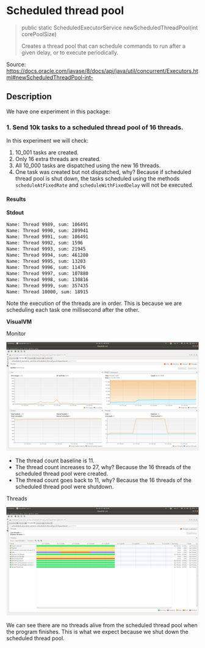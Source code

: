 # Scheduled thread pool

> public static ScheduledExecutorService newScheduledThreadPool(int corePoolSize)
> 
> Creates a thread pool that can schedule commands to run after a given delay, or to execute periodically.

Source: https://docs.oracle.com/javase/8/docs/api/java/util/concurrent/Executors.html#newScheduledThreadPool-int-

## Description

We have one experiment in this package:

### 1. Send 10k tasks to a scheduled thread pool of 16 threads.

In this experiment we will check:

1. 10_001 tasks are created.
1. Only 16 extra threads are created.
1. All 10_000 tasks are dispatched using the new 16 threads.
1. One task was created but not dispatched, why? Because if scheduled thread pool is shut down, the tasks scheduled using the
   methods `scheduleAtFixedRate` and `scheduleWithFixedDelay` will not be executed.
  
#### Results

**Stdout**

```
Name: Thread 9989, sum: 106491
Name: Thread 9990, sum: 289941
Name: Thread 9991, sum: 106491
Name: Thread 9992, sum: 1596
Name: Thread 9993, sum: 21945
Name: Thread 9994, sum: 461280
Name: Thread 9995, sum: 13203
Name: Thread 9996, sum: 11476
Name: Thread 9997, sum: 107880
Name: Thread 9998, sum: 130816
Name: Thread 9999, sum: 357435
Name: Thread 10000, sum: 18915
```

Note the execution of the threads are in order. This is because we are scheduling each task one millisecond after the other.

**VisualVM**

Monitor

![monitor](visualvm/monitor.png)

* The thread count baseline is 11.
* The thread count increases to 27, why? Because the 16 threads of the scheduled thread pool were created.
* The thread count goes back to 11, why? Because the 16 threads of the scheduled thread pool were shutdown.

Threads

![threads](visualvm/threads.png)

We can see there are no threads alive from the scheduled thread pool when the program finishes.
This is what we expect because we shut down the scheduled thread pool.